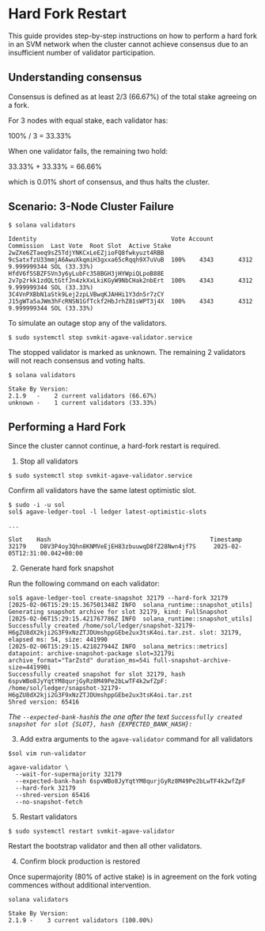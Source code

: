 # Hard Fork Restart

This guide provides step-by-step instructions on how to perform a hard fork in an SVM network when the cluster cannot achieve consensus due to an insufficient number of validator participation.

## Understanding consensus

Consensus is defined as at least 2/3 (66.67%) of the total stake agreeing on a fork.

For 3 nodes with equal stake, each validator has:

100% / 3 = 33.33%

When one validator fails, the remaining two hold:

33.33% + 33.33% = 66.66%

which is 0.01% short of consensus, and thus halts the cluster.

## Scenario: 3-Node Cluster Failure

```
$ solana validators

Identity                                      Vote Account                            Commission  Last Vote  Root Slot  Active Stake
2wZXe6ZTaeq9sZ5TdjYNKCxLeEZjioFQ8fwkyuzt4RBB  9cSatxfzU33mmjA6AwuXkqmiH3gxxa65cRqqh9X7uVuB  100%    4343       4312       9.999999344 SOL (33.33%)
HfdV6f5SBZFSVn3y6yLubFc358BGH3jHYWpiQLpoB88E  2v7p2rkk1zdQLtGtfJn4zkXxLkiKGyW9NbCHak2nbErt  100%    4343       4312       9.999999344 SOL (33.33%)
3C4VnPXBbN1aStk9Lej2zpLVBwqKJAHHi1Y3dn5r7zCY  J15gWTa5aJWm3hFcRNSN1GfTckf2HbJrhZ81sWPT3j4X  100%    4343       4312       9.999999344 SOL (33.33%)
```

To simulate an outage stop any of the validators.

```
$ sudo systemctl stop svmkit-agave-validator.service
```

The stopped validator is marked as unknown. The remaining 2 validators will not reach consensus and voting halts.

```
$ solana validators

Stake By Version:
2.1.9   -    2 current validators (66.67%)
unknown -    1 current validators (33.33%)
```

## Performing a Hard Fork

Since the cluster cannot continue, a hard-fork restart is required.

1. Stop all validators

```
$ sudo systemctl stop svmkit-agave-validator.service
```

Confirm all validators have the same latest optimistic slot.

```
$ sudo -i -u sol
sol$ agave-ledger-tool -l ledger latest-optimistic-slots

...

Slot    Hash                                             Timestamp
32179    D8V3P4oy3Qhn8KNMVeEjEH83zbuuwqD8fZ28Nwn4jf7S     2025-02-05T12:31:00.042+00:00
```

2. Generate hard fork snapshot

Run the following command on each validator:

```
sol$ agave-ledger-tool create-snapshot 32179 --hard-fork 32179
[2025-02-06T15:29:15.367501348Z INFO  solana_runtime::snapshot_utils] Generating snapshot archive for slot 32179, kind: FullSnapshot
[2025-02-06T15:29:15.421767786Z INFO  solana_runtime::snapshot_utils] Successfully created /home/sol/ledger/snapshot-32179-H6gZU8dX2kji2G3F9xNzZTJDUmshppGEbe2ux3tsK4oi.tar.zst. slot: 32179, elapsed ms: 54, size: 441990
[2025-02-06T15:29:15.421827944Z INFO  solana_metrics::metrics] datapoint: archive-snapshot-package slot=32179i archive_format="TarZstd" duration_ms=54i full-snapshot-archive-size=441990i
Successfully created snapshot for slot 32179, hash 6spvWBo8JyYqtYM8qurjGyRz8M49Pe2bLwTF4k2wfZpF: /home/sol/ledger/snapshot-32179-H6gZU8dX2kji2G3F9xNzZTJDUmshppGEbe2ux3tsK4oi.tar.zst
Shred version: 65416
```

_The `--expected-bank-hash`is the one after the text `Successfully created snapshot for slot {SLOT}, hash {EXPECTED_BANK_HASH}:`_

3. Add extra arguments to the `agave-validator` command for all validators

```
$sol vim run-validator

agave-validator \
  --wait-for-supermajority 32179
  --expected-bank-hash 6spvWBo8JyYqtYM8qurjGyRz8M49Pe2bLwTF4k2wfZpF
  --hard-fork 32179
  --shred-version 65416
  --no-snapshot-fetch
```

5. Restart validators

```
$ sudo systemctl restart svmkit-agave-validator
```

Restart the bootstrap validator and then all other validators.

4. Confirm block production is restored

Once supermajority (80% of active stake) is in agreement on the fork voting commences without additional intervention.

```
solana validators

Stake By Version:
2.1.9 -    3 current validators (100.00%)
```
